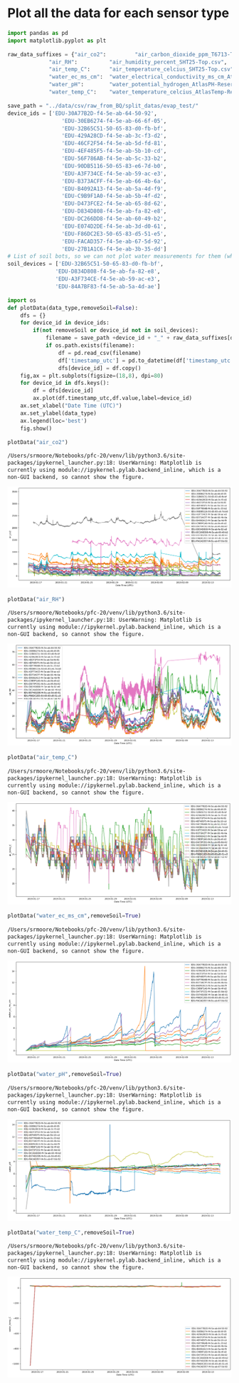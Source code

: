 # Plot all the data for each sensor type


```python
import pandas as pd
import matplotlib.pyplot as plt
```


```python
raw_data_suffixes = {"air_co2":         "air_carbon_dioxide_ppm_T6713-Top.csv",
             "air_RH":          "air_humidity_percent_SHT25-Top.csv",
             "air_temp_C":      "air_temperature_celcius_SHT25-Top.csv",
             "water_ec_ms_cm":  "water_electrical_conductivity_ms_cm_AtlasEC-Reservoir.csv",
             "water_pH":        "water_potential_hydrogen_AtlasPH-Reservoir.csv",
             "water_temp_C":    "water_temperature_celcius_AtlasTemp-Reservoir.csv"}
```


```python
save_path = "../data/csv/raw_from_BQ/split_datas/evap_test/"
device_ids = ['EDU-30A77B2D-f4-5e-ab-64-50-92',
                 'EDU-30EB6274-f4-5e-ab-66-6f-05',
                 'EDU-32B65C51-50-65-83-d0-fb-bf',
                 'EDU-429A28CD-f4-5e-ab-3c-f3-d2',
                 'EDU-46CF2F54-f4-5e-ab-5d-fd-81',
                 'EDU-4EF485F5-f4-5e-ab-5b-10-cd',
                 'EDU-56F786AB-f4-5e-ab-5c-33-b2',
                 'EDU-90DB5116-50-65-83-e6-7d-b0',
                 'EDU-A3F734CE-f4-5e-ab-59-ac-e3',
                 'EDU-B373ACFF-f4-5e-ab-66-4b-6a',
                 'EDU-B4092A13-f4-5e-ab-5a-4d-f9',
                 'EDU-C9B9F1A0-f4-5e-ab-5b-4f-d2',
                 'EDU-D473FCE2-f4-5e-ab-65-8d-62',
                 'EDU-D834D808-f4-5e-ab-fa-82-e8',
                 'EDU-DC266DD8-f4-5e-ab-60-49-b2',
                 'EDU-E074D2DE-f4-5e-ab-3d-d0-61',
                 'EDU-F86DC2E3-50-65-83-d5-51-e5',
                 'EDU-FACAD357-f4-5e-ab-67-5d-92',
                 'EDU-27B1A1C6-f4-5e-ab-3b-35-dd']
# List of soil bots, so we can not plot water measurements for them (which messes up the scale)
soil_devices = ['EDU-32B65C51-50-65-83-d0-fb-bf',
               'EDU-D834D808-f4-5e-ab-fa-82-e8',
               'EDU-A3F734CE-f4-5e-ab-59-ac-e3',
               'EDU-84A7BF83-f4-5e-ab-5a-4d-ae']
```


```python
import os
def plotData(data_type,removeSoil=False):
    dfs = {}
    for device_id in device_ids:
        if(not removeSoil or device_id not in soil_devices):
            filename = save_path +device_id + "_" + raw_data_suffixes[data_type]
            if os.path.exists(filename):
                df = pd.read_csv(filename)
                df['timestamp_utc'] = pd.to_datetime(df['timestamp_utc'])
                dfs[device_id] = df.copy()
    fig,ax = plt.subplots(figsize=(18,8), dpi=80)
    for device_id in dfs.keys():
        df = dfs[device_id]
        ax.plot(df.timestamp_utc,df.value,label=device_id)
    ax.set_xlabel("Date Time (UTC)")
    ax.set_ylabel(data_type)
    ax.legend(loc='best')
    fig.show()
```


```python
plotData("air_co2")
```

    /Users/srmoore/Notebooks/pfc-20/venv/lib/python3.6/site-packages/ipykernel_launcher.py:18: UserWarning: Matplotlib is currently using module://ipykernel.pylab.backend_inline, which is a non-GUI backend, so cannot show the figure.



![png](output_5_1.png)



```python
plotData("air_RH")
```

    /Users/srmoore/Notebooks/pfc-20/venv/lib/python3.6/site-packages/ipykernel_launcher.py:18: UserWarning: Matplotlib is currently using module://ipykernel.pylab.backend_inline, which is a non-GUI backend, so cannot show the figure.



![png](output_6_1.png)



```python
plotData("air_temp_C")
```

    /Users/srmoore/Notebooks/pfc-20/venv/lib/python3.6/site-packages/ipykernel_launcher.py:18: UserWarning: Matplotlib is currently using module://ipykernel.pylab.backend_inline, which is a non-GUI backend, so cannot show the figure.



![png](output_7_1.png)



```python
plotData("water_ec_ms_cm",removeSoil=True)
```

    /Users/srmoore/Notebooks/pfc-20/venv/lib/python3.6/site-packages/ipykernel_launcher.py:18: UserWarning: Matplotlib is currently using module://ipykernel.pylab.backend_inline, which is a non-GUI backend, so cannot show the figure.



![png](output_8_1.png)



```python
plotData("water_pH",removeSoil=True)
```

    /Users/srmoore/Notebooks/pfc-20/venv/lib/python3.6/site-packages/ipykernel_launcher.py:18: UserWarning: Matplotlib is currently using module://ipykernel.pylab.backend_inline, which is a non-GUI backend, so cannot show the figure.



![png](output_9_1.png)



```python
plotData("water_temp_C",removeSoil=True)
```

    /Users/srmoore/Notebooks/pfc-20/venv/lib/python3.6/site-packages/ipykernel_launcher.py:18: UserWarning: Matplotlib is currently using module://ipykernel.pylab.backend_inline, which is a non-GUI backend, so cannot show the figure.



![png](output_10_1.png)



```python

```

